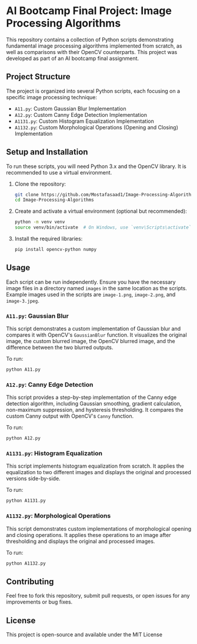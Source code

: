 # AI Bootcamp Final Project: Image Processing Algorithms

This repository contains a collection of Python scripts demonstrating fundamental image processing algorithms implemented from scratch, as well as comparisons with their OpenCV counterparts. This project was developed as part of an AI bootcamp final assignment.

## Project Structure

The project is organized into several Python scripts, each focusing on a specific image processing technique:

- `A11.py`: Custom Gaussian Blur Implementation
- `A12.py`: Custom Canny Edge Detection Implementation
- `A1131.py`: Custom Histogram Equalization Implementation
- `A1132.py`: Custom Morphological Operations (Opening and Closing) Implementation

## Setup and Installation

To run these scripts, you will need Python 3.x and the OpenCV library. It is recommended to use a virtual environment.

1. Clone the repository:

   ```bash
   git clone https://github.com/Mostafasaad1/Image-Processing-Algorithms.git
   cd Image-Processing-Algorithms
   ```

2. Create and activate a virtual environment (optional but recommended):

   ```bash
   python -m venv venv
   source venv/bin/activate  # On Windows, use `venv\Scripts\activate`
   ```

3. Install the required libraries:

   ```bash
   pip install opencv-python numpy
   ```

## Usage

Each script can be run independently. Ensure you have the necessary image files in a directory named `images` in the same location as the scripts. Example images used in the scripts are `image-1.png`, `image-2.png`, and `image-3.jpeg`.

### `A11.py`: Gaussian Blur

This script demonstrates a custom implementation of Gaussian blur and compares it with OpenCV's `GaussianBlur` function. It visualizes the original image, the custom blurred image, the OpenCV blurred image, and the difference between the two blurred outputs.

To run:

```bash
python A11.py
```

### `A12.py`: Canny Edge Detection

This script provides a step-by-step implementation of the Canny edge detection algorithm, including Gaussian smoothing, gradient calculation, non-maximum suppression, and hysteresis thresholding. It compares the custom Canny output with OpenCV's `Canny` function.

To run:

```bash
python A12.py
```

### `A1131.py`: Histogram Equalization

This script implements histogram equalization from scratch. It applies the equalization to two different images and displays the original and processed versions side-by-side.

To run:

```bash
python A1131.py
```

### `A1132.py`: Morphological Operations

This script demonstrates custom implementations of morphological opening and closing operations. It applies these operations to an image after thresholding and displays the original and processed images.

To run:

```bash
python A1132.py
```

## Contributing

Feel free to fork this repository, submit pull requests, or open issues for any improvements or bug fixes.

## License

This project is open-source and available under the MIT License
